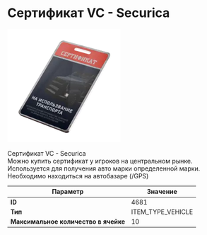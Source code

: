 # Сертификат VC - Securica

![Item Image](../img/4681.webp?raw=true)

Сертификат VC - Securica<br>Можно купить сертификат у игроков на центральном рынке.<br>Используется для получения авто марки определенной марки.<br>Необходимо находиться на автобазаре (/GPS)


| Параметр | Значение |
|----------|----------|
| **ID** | 4681 |
| **Тип** | ITEM_TYPE_VEHICLE |
| **Максимальное количество в ячейке** | 10 |

